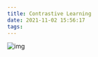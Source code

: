 ```yaml
---
title: Contrastive Learning
date: 2021-11-02 15:56:17
tags:
---
```




![img](https://yang-img-weng.oss-cn-hangzhou.aliyuncs.com/images/202305251504525.png)
